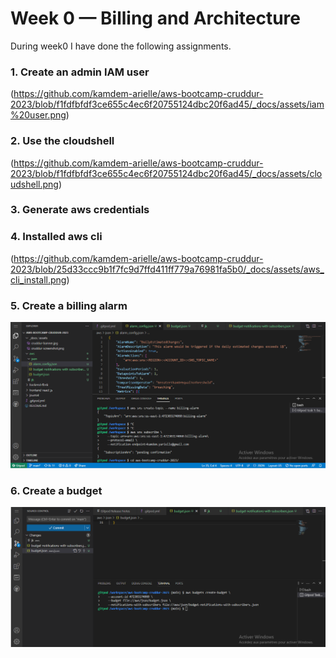 # Week 0 — Billing and Architecture

During week0 I have done the following assignments.

### 1. Create an admin IAM user
(https://github.com/kamdem-arielle/aws-bootcamp-cruddur-2023/blob/f1fdfbfdf3ce655c4ec6f20755124dbc20f6ad45/_docs/assets/iam%20user.png)

### 2. Use the cloudshell
(https://github.com/kamdem-arielle/aws-bootcamp-cruddur-2023/blob/f1fdfbfdf3ce655c4ec6f20755124dbc20f6ad45/_docs/assets/cloudshell.png)

### 3. Generate aws credentials

### 4. Installed aws cli
(https://github.com/kamdem-arielle/aws-bootcamp-cruddur-2023/blob/25d33ccc9b1f7fc9d7ffd411ff779a76981fa5b0/_docs/assets/aws_cli_install.png)

### 5. Create a billing alarm
![image](https://github.com/kamdem-arielle/aws-bootcamp-cruddur-2023/blob/fc6d6f7acd5aa238c05a73d75051181dcd47db33/_docs/assets/creating%20sns%20topic%20and%20sns%20subs.png)

### 6. Create a budget
![_docs/assets/aws-budget.png](https://github.com/kamdem-arielle/aws-bootcamp-cruddur-2023/blob/a5f02f35232a28cc7dbfb5352543aede7791c5e8/_docs/assets/aws-budget.png)
